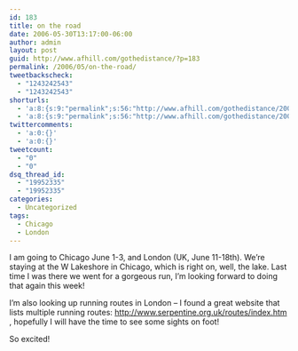 ```yaml
---
id: 183
title: on the road
date: 2006-05-30T13:17:00-06:00
author: admin
layout: post
guid: http://www.afhill.com/gothedistance/?p=183
permalink: /2006/05/on-the-road/
tweetbackscheck:
  - "1243242543"
  - "1243242543"
shorturls:
  - 'a:8:{s:9:"permalink";s:56:"http://www.afhill.com/gothedistance/2006/05/on-the-road/";s:7:"tinyurl";s:25:"http://tinyurl.com/bbw9ru";s:4:"isgd";s:17:"http://is.gd/hfAn";s:5:"bitly";s:18:"http://bit.ly/Tc8n";s:5:"snipr";s:22:"http://snipr.com/aqv9v";s:5:"snurl";s:22:"http://snurl.com/aqv9v";s:7:"snipurl";s:24:"http://snipurl.com/aqv9v";s:4:"trim";s:17:"http://tr.im/cra2";}'
  - 'a:8:{s:9:"permalink";s:56:"http://www.afhill.com/gothedistance/2006/05/on-the-road/";s:7:"tinyurl";s:25:"http://tinyurl.com/bbw9ru";s:4:"isgd";s:17:"http://is.gd/hfAn";s:5:"bitly";s:18:"http://bit.ly/Tc8n";s:5:"snipr";s:22:"http://snipr.com/aqv9v";s:5:"snurl";s:22:"http://snurl.com/aqv9v";s:7:"snipurl";s:24:"http://snipurl.com/aqv9v";s:4:"trim";s:17:"http://tr.im/cra2";}'
twittercomments:
  - 'a:0:{}'
  - 'a:0:{}'
tweetcount:
  - "0"
  - "0"
dsq_thread_id:
  - "19952335"
  - "19952335"
categories:
  - Uncategorized
tags:
  - Chicago
  - London
---
```

I am going to Chicago June 1-3, and London (UK, June 11-18th). We&#8217;re staying at the W Lakeshore in Chicago, which is right on, well, the lake. Last time I was there we went for a gorgeous run, I&#8217;m looking forward to doing that again this week! 

I&#8217;m also looking up running routes in London &#8211; I found a great website that lists multiple running routes: http://www.serpentine.org.uk/routes/index.htm , hopefully I will have the time to see some sights on foot!

So excited!